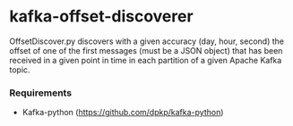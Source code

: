 # kafka-offset-discoverer

OffsetDiscover.py discovers with a given accuracy (day, hour, second) the offset of one of the first messages (must be a JSON object) that has been received in a given point in time in each partition of a given Apache Kafka topic.

### Requirements

* Kafka-python (https://github.com/dpkp/kafka-python)

